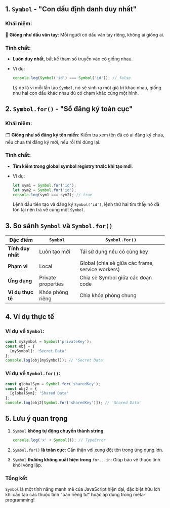 <br>

## 1. `Symbol` - "Con dấu định danh duy nhất"

### Khái niệm:

🔐 **Giống như dấu vân tay**: Mỗi người có dấu vân tay riêng, không ai giống ai.

### Tính chất:

- **Luôn duy nhất**, bất kể tham số truyền vào có giống nhau.
    
- Ví dụ:
    
    ```js
    console.log(Symbol('id') === Symbol('id')); // false
    ```
    
    Lý do là vì mỗi lần tạo `Symbol`, nó sẽ sinh ra một giá trị khác nhau, giống như hai con dấu khác nhau dù có chạm khắc cùng một hình.
    

## 2. `Symbol.for()` - "Sổ đăng ký toàn cục"

### Khái niệm:

🗂️ **Giống như sổ đăng ký tên miền**: Kiểm tra xem tên đã có ai đăng ký chưa, nếu chưa thì đăng ký mới, nếu rồi thì dùng lại.

### Tính chất:

- **Tìm kiếm trong global symbol registry trước khi tạo mới**.
    
- Ví dụ:
    
    ```js
    let sym1 = Symbol.for('id');
    let sym2 = Symbol.for('id');
    console.log(sym1 === sym2); // true
    ```
    
    Lệnh đầu tiên tạo và đăng ký `Symbol('id')`, lệnh thứ hai tìm thấy nó đã tồn tại nên trả về cùng một `Symbol`.
    

## 3. So sánh `Symbol` và `Symbol.for()`

|Đặc điểm|`Symbol`|`Symbol.for()`|
|---|---|---|
|**Tính duy nhất**|Luôn tạo mới|Tái sử dụng nếu có cùng key|
|**Phạm vi**|Local|Global (chia sẻ giữa các frame, service workers)|
|**Ứng dụng**|Private properties|Chia sẻ Symbol giữa các đoạn code|
|**Ví dụ thực tế**|Khóa phòng riêng|Chìa khóa phòng chung|

## 4. Ví dụ thực tế

### Ví dụ về `Symbol`:

```js
const mySymbol = Symbol('privateKey');
const obj = {
  [mySymbol]: 'Secret Data'
};
console.log(obj[mySymbol]); // 'Secret Data'
```

### Ví dụ về `Symbol.for()`:

```js
const globalSym = Symbol.for('sharedKey');
const obj2 = {
  [globalSym]: 'Shared Data'
};
console.log(obj2[Symbol.for('sharedKey')]); // 'Shared Data'
```

## 5. Lưu ý quan trọng

1. `Symbol` **không tự động chuyển thành string**:
    
    ```js
    console.log('x' + Symbol()); // TypeError
    ```
    
2. `Symbol.for()` **là toàn cục**: Cẩn thận với xung đột tên trong ứng dụng lớn.
    
3. `Symbol` **thường không xuất hiện trong** `for...in`: Giúp bảo vệ thuộc tính khỏi vòng lặp.
    

### Tổng kết

`Symbol` là một tính năng mạnh mẽ của JavaScript hiện đại, đặc biệt hữu ích khi cần tạo các thuộc tính "bán riêng tư" hoặc áp dụng trong meta-programming!